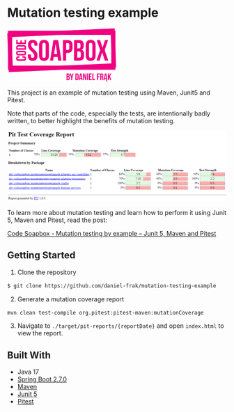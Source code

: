 # Mutation testing example

![Code Soapbox logo](readme-images/logo.png)

This project is an example of mutation testing using Maven, Junit5 and Pitest.

Note that parts of the code, especially the tests, are intentionally badly written, to better highlight the benefits
of mutation testing.

![Mutation coverage report](readme-images/mutation_coverage_report.png)

To learn more about mutation testing and learn how to perform it 
using Junit 5, Maven and Pitest, read the post:

[Code Soapbox - Mutation testing by example – Junit 5, Maven and Pitest](https://codesoapbox.dev/mutation-testing-by-example---junit-5-maven-and-pitest/)

## Getting Started

1. Clone the repository

```bash
$ git clone https://github.com/daniel-frak/mutation-testing-example
```

2. Generate a mutation coverage report

```bash
mvn clean test-compile org.pitest:pitest-maven:mutationCoverage
```

3. Navigate to `./target/pit-reports/{reportDate}` and open `index.html` to view the report.

## Built With

* Java 17
* [Spring Boot 2.7.0](https://start.spring.io/)
* [Maven](https://maven.apache.org/)
* [Junit 5](https://junit.org/junit5/)
* [Pitest](https://pitest.org/)